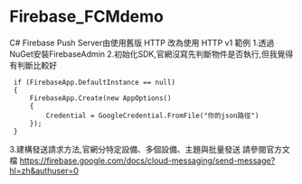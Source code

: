# Firebase_FCMdemo
C# Firebase Push Server由使用舊版 HTTP 改為使用 HTTP v1 範例
1.透過NuGet安裝FirebaseAdmin
2.初始化SDK,官網沒寫先判斷物件是否執行,但我覺得有判斷比較好

     if (FirebaseApp.DefaultInstance == null)
     {
         FirebaseApp.Create(new AppOptions()
         {
             Credential = GoogleCredential.FromFile("你的json路徑")
         });
     }

3.建構發送請求方法,官網分特定設備、多個設備、主題與批量發送
請參閱官方文檔
https://firebase.google.com/docs/cloud-messaging/send-message?hl=zh&authuser=0
